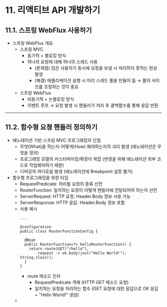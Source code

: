 # 11. 리액티브 API 개발하기
## 11.1. 스프링 WebFlux 사용하기
* 스프링 WebFlux 개요
  * 스프링 MVC
    * 동기적 + 블로킹 방식
    * 하나의 요청에 대해 하나의 스레드 사용
      * (문제점) 믾은 사용자가 동시에 요청을 보낼 시 처리하지 못하는 현상 발생
      * (해결) 애플리케이션 실행 시 미리 스레드 풀을 만들어 둠 → 풀의 사이즈를 조정하는 것이 중요
  * 스프링 WebFlux
    * 비동기적 + 논블로킹 방식
    * 이벤트 루프 → 요청 발생 시 핸들러가 처리 후 콜백함수를 통해 응답 반환
***
## 11.2. 함수형 요쳥 핸들러 정의하기
* 애노테이션 기반 스프링 MVC 프로그래밍의 단점
  * 무엇(What)을 하는지-어떻게(How) 해야하는지의 괴리 발생 (애노테이션은 무엇을 정의)
  * 프로그래밍 모델의 커스터마이징/확장이 복잡 (변경을 위해 애노테이션 외부 코드로 작업해야하기 때문)
  * 디버깅의 까다로움 발생 (애노테이션에 Breakpoint 설정 불가)
* 함수형 프로그래밍을 위한 타입
  * RequestPredicate: 처리될 요청의 종류 선언
  * RouterFunction: 일치하는 요청이 어떻게 핸들러에 전달되어야 하는지 선언
  * ServerRequest: HTTP 요청. Header.Body 정보 사용 가능
  * ServerResponse: HTTP 응답. Header.Body 정보 포함
  * 사용 예시
    ```
    ...
    
    @configuration
    public class RouterFunctionConfig {
    
      @Bean
      public RouterFunction<?> helloRouterFunction() {
        return route(GET("/hello"),
            request -> ok.body(just("Hello World!"), String.class));
      }
    }
    ```
    * route 메소드 인자
      * RequestPredicate 객체 (HTTP GET 메소드 요청)
      * 일치하는 요청을 처리하는 함수 (GET 요청에 대한 응답으로 OK 응답 + "Hello World!" 생성)
  * 
  